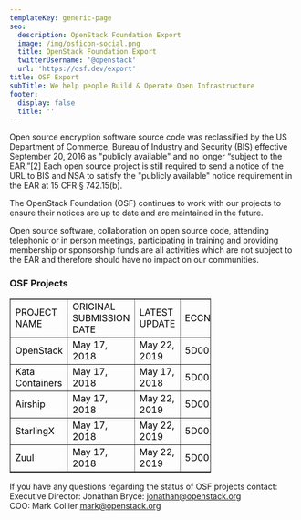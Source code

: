 ```yaml
---
templateKey: generic-page
seo:
  description: OpenStack Foundation Export
  image: /img/osficon-social.png
  title: OpenStack Foundation Export
  twitterUsername: '@openstack'
  url: 'https://osf.dev/export'
title: OSF Export
subTitle: We help people Build & Operate Open Infrastructure
footer:
  display: false
  title: ''
---
```

<p class="fix-h5">Open source encryption software source code was reclassified by the US Department of Commerce, Bureau of Industry and Security (BIS) effective September 20, 2016 as "publicly available" and no longer “subject to the EAR.”[2] Each open source project is still required to send a notice of the URL to BIS and NSA to satisfy the "publicly available" notice requirement in the EAR at 15 CFR § 742.15(b).</p>
        <p class="fix-h5">The OpenStack Foundation (OSF) continues to work with our projects to ensure their notices are up to date and are maintained in the future.</p>
        <p class="fix-h5">Open source software, collaboration on open source code, attending telephonic or in person meetings, participating in training and providing membership or sponsorship funds are all activities which are not subject to the EAR and therefore should have no impact on our communities.</p>
        <h3 class="fix-h4">OSF Projects</h3>
            <table cellpadding="5" border="1" style="color:#000;width:70%;">
            <tbody><tr>
              <td>PROJECT NAME</td>
              <td>ORIGINAL SUBMISSION DATE</td>
              <td>LATEST UPDATE</td>
              <td>ECCN</td>
            </tr>
            <tr>
              <td>OpenStack</td>
              <td>May 17, 2018</td>
              <td>May 22, 2019</td>
              <td>5D002</td>
            </tr>
            <tr>
              <td>Kata Containers</td>
              <td>May 17, 2018</td>
              <td>May 17, 2018</td>
              <td>5D002</td>
            </tr>
            <tr>
              <td>Airship</td>
              <td>May 17, 2018</td>
              <td>May 22, 2019</td>
              <td>5D002</td>
            </tr>
            <tr>
              <td>StarlingX</td>
              <td>May 17, 2018</td>
              <td>May 22, 2019</td>
              <td>5D002</td>
            </tr>
            <tr>
              <td>Zuul</td>
              <td>May 17, 2018</td>
              <td>May 22, 2019</td>
              <td>5D002</td>
            </tr>
          </tbody></table>
        <p class="fix-h5">If you have any questions regarding the status of OSF projects contact:<br>
Executive Director: Jonathan Bryce: <a href="mailto:jonathan@openstack.org">jonathan@openstack.org</a><br>
COO: Mark Collier <a href="mailto:mark@openstack.org">mark@openstack.org</a></p>
